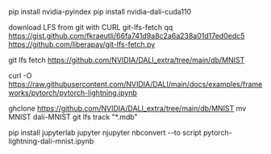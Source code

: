 
pip install nvidia-pyindex
pip install nvidia-dali-cuda110

download LFS from git with CURL
git-lfs-fetch qq
https://gist.github.com/fkraeutli/66fa741d9a8c2a6a238a01d17ed0edc5
https://github.com/liberapay/git-lfs-fetch.py

git lfs fetch https://github.com/NVIDIA/DALI_extra/tree/main/db/MNIST

curl -O https://raw.githubusercontent.com/NVIDIA/DALI/main/docs/examples/frameworks/pytorch/pytorch-lightning.ipynb

ghclone https://github.com/NVIDIA/DALI_extra/tree/main/db/MNIST
mv MNIST dali-MNIST
git lfs track "*.mdb"

pip install jupyterlab
jupyter njupyter nbconvert --to script pytorch-lightning-dali-mnist.ipynb





